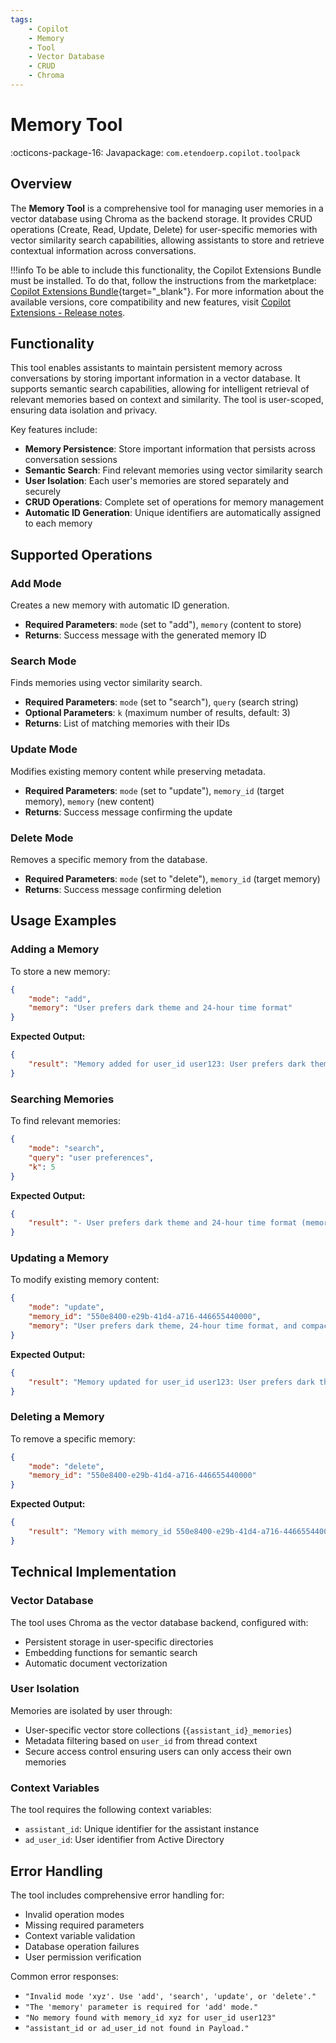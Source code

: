 ```yaml
---
tags:
    - Copilot
    - Memory
    - Tool
    - Vector Database
    - CRUD
    - Chroma
---
```


# Memory Tool

:octicons-package-16: Javapackage: `com.etendoerp.copilot.toolpack`

## Overview

The **Memory Tool** is a comprehensive tool for managing user memories in a vector database using Chroma as the backend storage. It provides CRUD operations (Create, Read, Update, Delete) for user-specific memories with vector similarity search capabilities, allowing assistants to store and retrieve contextual information across conversations.

!!!info
    To be able to include this functionality, the Copilot Extensions Bundle must be installed. To do that, follow the instructions from the marketplace: [Copilot Extensions Bundle](https://marketplace.etendo.cloud/?#/product-details?module=82C5DA1B57884611ABA8F025619D4C05){target="\_blank"}. For more information about the available versions, core compatibility and new features, visit [Copilot Extensions - Release notes](../../../whats-new/release-notes/etendo-copilot/bundles/release-notes.md).

## Functionality

This tool enables assistants to maintain persistent memory across conversations by storing important information in a vector database. It supports semantic search capabilities, allowing for intelligent retrieval of relevant memories based on context and similarity. The tool is user-scoped, ensuring data isolation and privacy.

Key features include:

- **Memory Persistence**: Store important information that persists across conversation sessions
- **Semantic Search**: Find relevant memories using vector similarity search
- **User Isolation**: Each user's memories are stored separately and securely
- **CRUD Operations**: Complete set of operations for memory management
- **Automatic ID Generation**: Unique identifiers are automatically assigned to each memory

## Supported Operations

### Add Mode
Creates a new memory with automatic ID generation.

- **Required Parameters**: `mode` (set to "add"), `memory` (content to store)
- **Returns**: Success message with the generated memory ID

### Search Mode
Finds memories using vector similarity search.

- **Required Parameters**: `mode` (set to "search"), `query` (search string)
- **Optional Parameters**: `k` (maximum number of results, default: 3)
- **Returns**: List of matching memories with their IDs

### Update Mode
Modifies existing memory content while preserving metadata.

- **Required Parameters**: `mode` (set to "update"), `memory_id` (target memory), `memory` (new content)
- **Returns**: Success message confirming the update

### Delete Mode
Removes a specific memory from the database.

- **Required Parameters**: `mode` (set to "delete"), `memory_id` (target memory)
- **Returns**: Success message confirming deletion

## Usage Examples

### Adding a Memory

To store a new memory:

```json
{
    "mode": "add",
    "memory": "User prefers dark theme and 24-hour time format"
}
```

**Expected Output:**
```json
{
    "result": "Memory added for user_id user123: User prefers dark theme and 24-hour time format (memory_id: 550e8400-e29b-41d4-a716-446655440000)"
}
```

### Searching Memories

To find relevant memories:

```json
{
    "mode": "search",
    "query": "user preferences",
    "k": 5
}
```

**Expected Output:**
```json
{
    "result": "- User prefers dark theme and 24-hour time format (memory_id: 550e8400-e29b-41d4-a716-446655440000)\n- User likes concise responses (memory_id: 550e8400-e29b-41d4-a716-446655440001)"
}
```

### Updating a Memory

To modify existing memory content:

```json
{
    "mode": "update",
    "memory_id": "550e8400-e29b-41d4-a716-446655440000",
    "memory": "User prefers dark theme, 24-hour time format, and compact layout"
}
```

**Expected Output:**
```json
{
    "result": "Memory updated for user_id user123: User prefers dark theme, 24-hour time format, and compact layout (memory_id: 550e8400-e29b-41d4-a716-446655440000)"
}
```

### Deleting a Memory

To remove a specific memory:

```json
{
    "mode": "delete",
    "memory_id": "550e8400-e29b-41d4-a716-446655440000"
}
```

**Expected Output:**
```json
{
    "result": "Memory with memory_id 550e8400-e29b-41d4-a716-446655440000 deleted for user_id user123"
}
```

## Technical Implementation

### Vector Database
The tool uses Chroma as the vector database backend, configured with:

- Persistent storage in user-specific directories
- Embedding functions for semantic search
- Automatic document vectorization

### User Isolation
Memories are isolated by user through:

- User-specific vector store collections (`{assistant_id}_memories`)
- Metadata filtering based on `user_id` from thread context
- Secure access control ensuring users can only access their own memories

### Context Variables
The tool requires the following context variables:

- `assistant_id`: Unique identifier for the assistant instance
- `ad_user_id`: User identifier from Active Directory

## Error Handling

The tool includes comprehensive error handling for:

- Invalid operation modes
- Missing required parameters
- Context variable validation
- Database operation failures
- User permission verification

Common error responses:

- `"Invalid mode 'xyz'. Use 'add', 'search', 'update', or 'delete'."`
- `"The 'memory' parameter is required for 'add' mode."`
- `"No memory found with memory_id xyz for user_id user123"`
- `"assistant_id or ad_user_id not found in Payload."`
